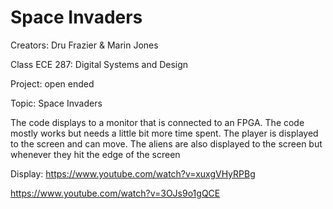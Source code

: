 # Space Invaders
 Creators: Dru Frazier & Marin Jones

 
 Class ECE 287: Digital Systems and Design

 Project: open ended

 
 Topic: Space Invaders

 The code displays to a monitor that is connected to an FPGA. The code mostly works but needs a little bit more time spent. The player is displayed to the screen and can move. The aliens are also displayed to the screen but whenever they hit the edge of the screen 

Display:
https://www.youtube.com/watch?v=xuxgVHyRPBg


https://www.youtube.com/watch?v=3OJs9o1gQCE
